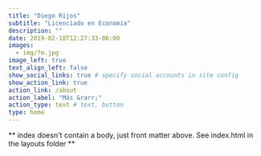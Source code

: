 ```yaml
---
title: "Diego Rijos"
subtitle: "Licenciado en Economía"
description: ""
date: 2019-02-18T12:27:33-06:00
images:
  - img/fm.jpg
image_left: true
text_align_left: false
show_social_links: true # specify social accounts in site config
show_action_link: true
action_link: /about
action_label: "Más &rarr;"
action_type: text # text, button
type: home
---
```


** index doesn't contain a body, just front matter above.
See index.html in the layouts folder **
